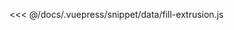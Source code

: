 <ClientOnly>
  <common-code-view name="data-fill-extrusion" :is-code-view="false"/>
</ClientOnly>

<<< @/docs/.vuepress/snippet/data/fill-extrusion.js
